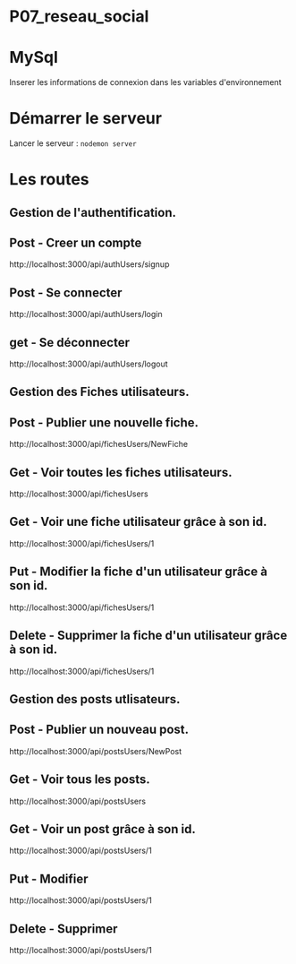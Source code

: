# P07_reseau_social

# MySql
Inserer les informations de connexion dans les variables d'environnement

# Démarrer le serveur
Lancer le serveur : `nodemon server`

# Les routes

## Gestion de l'authentification.
## Post - Creer un compte
http://localhost:3000/api/authUsers/signup
## Post - Se connecter
http://localhost:3000/api/authUsers/login
## get - Se déconnecter
http://localhost:3000/api/authUsers/logout


## Gestion des Fiches utilisateurs.
## Post - Publier une nouvelle fiche.
http://localhost:3000/api/fichesUsers/NewFiche
## Get - Voir toutes les fiches utilisateurs.
http://localhost:3000/api/fichesUsers
## Get - Voir une fiche utilisateur grâce à son id.
http://localhost:3000/api/fichesUsers/1
## Put - Modifier la fiche d'un utilisateur grâce à son id.
http://localhost:3000/api/fichesUsers/1
## Delete - Supprimer la fiche d'un utilisateur grâce à son id.
http://localhost:3000/api/fichesUsers/1


## Gestion des posts utlisateurs.
## Post - Publier un nouveau post.
http://localhost:3000/api/postsUsers/NewPost
## Get - Voir tous les posts.
http://localhost:3000/api/postsUsers
## Get - Voir un post grâce à son id.
http://localhost:3000/api/postsUsers/1
## Put - Modifier
http://localhost:3000/api/postsUsers/1
## Delete - Supprimer
http://localhost:3000/api/postsUsers/1
